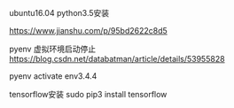 ubuntu16.04 python3.5安装

https://www.jianshu.com/p/95bd2622c8d5


pyenv 虚拟环境启动停止
https://blog.csdn.net/databatman/article/details/53955828

pyenv activate env3.4.4

tensorflow安装
sudo pip3 install tensorflow
